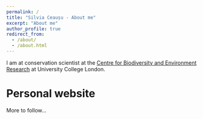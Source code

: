 ```yaml
---
permalink: /
title: "Silvia Ceaușu - About me"
excerpt: "About me"
author_profile: true
redirect_from: 
  - /about/
  - /about.html
---
```


I am at conservation scientist at the [Centre for Biodiversity and Environment Research](https://www.ucl.ac.uk/biosciences/departments/genetics-evolution-and-environment/research/centre-biodiversity-and-environment-research-cber) at University College London. 


Personal website
======
More to follow...
